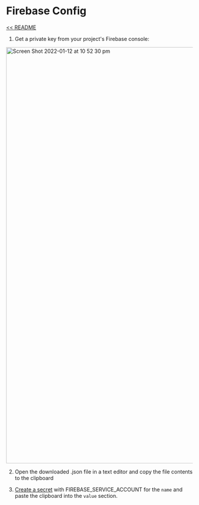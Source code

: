 # Firebase Config

[<< README]

1. Get a private key from your project's Firebase console:

<img width="1122" alt="Screen Shot 2022-01-12 at 10 52 30 pm" src="https://user-images.githubusercontent.com/1059276/149256026-a899be23-01e1-4fad-bbbc-5ebb6b2ef0df.png">

2. Open the downloaded .json file in a text editor and copy the file contents to the clipboard

3. [Create a secret] with FIREBASE_SERVICE_ACCOUNT for the `name` and paste the clipboard into the `value` section.

[<< README]: ../README.md
[Create a secret]: https://docs.github.com/en/actions/security-guides/encrypted-secrets#creating-encrypted-secrets-for-a-repository

